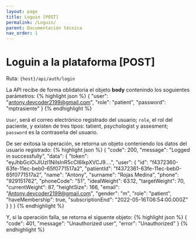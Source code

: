 ```yaml
---
layout: page
title: Loguin [POST]
permalink: /Loguin/
parent: Documentación técnica
nav_order: 1
---
```



# Loguin a la plataforma [POST]
Ruta: `{host}/api/auth/login`

La API recibe de forma oblidatoria el objeto **body** contenindo los soguientes parámetros:
{% highlight json %}
{
    "user": "antony.devcoder2199@gmail.com",
    "role": "patient",
    "password": "mptrasiente"
}
{% endhighlight %}

`User`, será el correo electrónico registrado del usuario; `role`, el rol del paciente, y existen de tres tipos: tatient, psychologist y assesment; `password` es la contraseña del usuario.

De ser exitosa la operación, se retorna un objeto conteniendo los datos del usuario registrado: 
{% highlight json %}
{
    "code": 200,
    "message": "Logged in successfully",
    "data": {
        "token": "eyJhbGciOiJIUzI1NiIsInR5cCI6IkpXVCJ9....",
        "user": {
            "id": "f4372360-63fe-11ec-beb0-65f0771517a2",
            "patientId": "f4372361-63fe-11ec-beb0-65f0771517a2",
            "name": "Antony",
            "surname": "Rojas Medina",
            "phone": "929151762",
            "phoneCode": "51",
            "idealWeight": 63.12,
            "targetWeight": 70,
            "currentWeight": 87,
            "heightSize": 166,
            "email": "Antony.devcoder2199@gmail.com",
            "gender": "m",
            "role": "patient",
            "haveMembership": true,
            "subscriptionEnd": "2022-05-16T06:54:00.000Z"
        }
    }
}
{% endhighlight %}

Y, si la operación falla, se retorna el siguente objeto:
{% highlight json %}
{
    "code": 401,
    "message": "Unauthorized user",
    "error": "Unauthorized"
}
{% endhighlight %}
